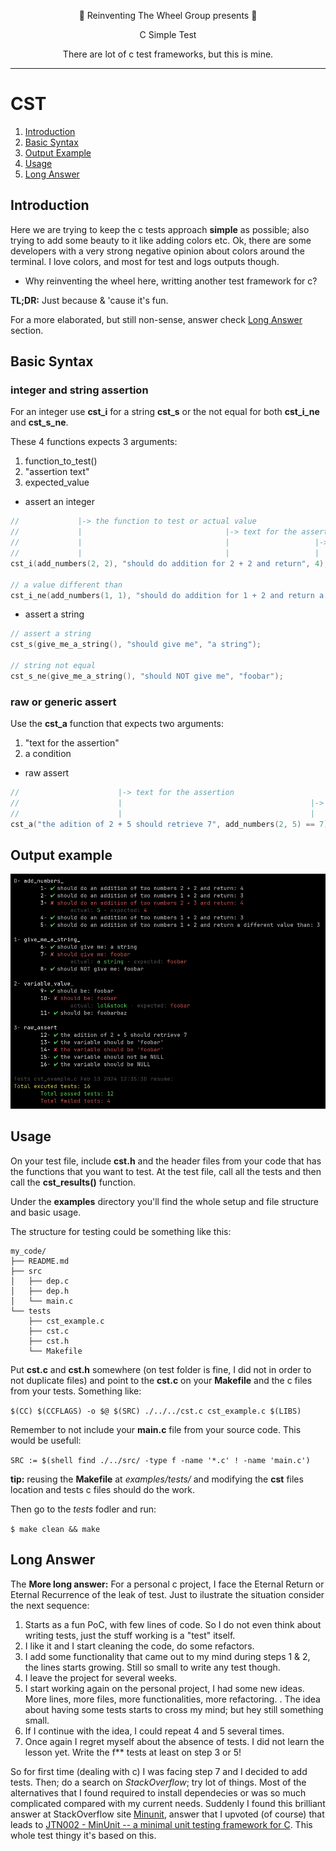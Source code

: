 <div align="center">

:ferris_wheel: Reinventing The Wheel Group presents :ferris_wheel:

C Simple Test

There are lot of c test frameworks, but this is mine.
</div>

---

# CST

1. [Introduction](#introduction)
2. [Basic Syntax](#basic-syntax)
3. [Output Example](#output-example)
4. [Usage](#usage)
5. [Long Answer](#long-answer)

## Introduction

Here we are trying to keep the c tests approach **simple** as possible; also trying to add some beauty to it like adding colors etc. Ok, there are some developers with a very strong negative opinion about colors around the terminal. I love colors, and most for test and logs outputs though. 

* Why reinventing the wheel here, writting another test framework for c?

**TL;DR:** Just because & 'cause it's fun.

For a more elaborated, but still non-sense, answer check [Long Answer](#long-answer) section.

## Basic Syntax<a name="basic-syntax"/>

### integer and string assertion

For an integer use **cst_i** for a string **cst_s** or the not equal for both **cst_i_ne** and **cst_s_ne**.

These 4 functions expects 3 arguments:

1. function_to_test()
2. "assertion text"
3. expected_value

* assert an integer

```c
//             |-> the function to test or actual value 
//             |                                |-> text for the assertion
//             |                                |                   |-> the expected value
//             |                                |                   |    
cst_i(add_numbers(2, 2), "should do addition for 2 + 2 and return", 4); 
                         
// a value different than
cst_i_ne(add_numbers(1, 1), "should do addition for 1 + 2 and return a different value than", 3);
```

* assert a string

```c
// assert a string 
cst_s(give_me_a_string(), "should give me", "a string");

// string not equal
cst_s_ne(give_me_a_string(), "should NOT give me", "foobar");
```

### raw or generic assert

Use the **cst_a** function that expects two arguments:

1. "text for the assertion"
2. a condition

* raw assert

```c
//                      |-> text for the assertion
//                      |                                          |-> the condition to test
//                      |                                          |
cst_a("the adition of 2 + 5 should retrieve 7", add_numbers(2, 5) == 7);
```

## Output example<a name="output-example"/>

<p align="center">
    <img src="https://github.com/carvilsi/cst/raw/main/img/test-output.png" alt="test-output">
</p>

## Usage

On your test file, include **cst.h** and the header files from your code that has the functions that you want to test. At the test file, call all the tests and then call the **cst_results()** function.

Under the **examples** directory you'll find the whole setup and file structure and basic usage.

The structure for testing could be something like this:

```
my_code/
├── README.md
├── src
│   ├── dep.c
│   ├── dep.h
│   └── main.c
└── tests
    ├── cst_example.c
    ├── cst.c
    ├── cst.h
    └── Makefile
```

Put **cst.c** and **cst.h** somewhere (on test folder is fine, I did not in order to not duplicate files) and point to the **cst.c** on your **Makefile** and the c files from your tests. Something like:

`$(CC) $(CCFLAGS) -o $@ $(SRC) ./../../cst.c cst_example.c $(LIBS)`

 Remember to not include your **main.c** file from your source code. This would be usefull:

`SRC := $(shell find ./../src/ -type f -name '*.c' ! -name 'main.c')` 

**tip:** reusing the **Makefile** at *examples/tests/* and modifying the **cst** files location and tests c files should do the work.

Then go to the *tests* fodler and run:

`$ make clean && make`
 
## Long Answer<a name="long-answer"/>

The **More long answer:** For a personal c project, I face the Eternal Return or Eternal Recurrence of the leak of test.
Just to ilustrate the situation consider the next sequence:

1. Starts as a fun PoC, with few lines of code. So I do not even think about writing tests, just the stuff working is a "test" itself.
2. I like it and I start cleaning the code, do some refactors.
3. I add some functionality that came out to my mind during steps 1 & 2, the lines starts growing. Still so small to write any test though.
4. I leave the project for several weeks.
5. I start working again on the personal project, I had some new ideas. More lines, more files, more functionalities, more refactoring. 
 .  The idea about having some tests starts to cross my mind; but hey still something small.
6. If I continue with the idea, I could repeat 4 and 5 several times.
7. Once again I regret myself about the absence of tests. I did not learn the lesson yet. Write the f** tests at least on step 3 or 5! 

So for first time (dealing with c) I was facing step 7 and I decided to add tests. Then; do a search on *StackOverflow*; try lot of things.
Most of the alternatives that I found required to install dependecies or was so much complicated compared with my current needs.
Suddenly I found this brilliant answer at StackOverflow site [Minunit](https://stackoverflow.com/a/65962/2191338), answer that I upvoted (of course) that leads to [JTN002 - MinUnit -- a minimal unit testing framework for C](https://jera.com/techinfo/jtns/jtn002). This whole test thingy it's based on this.



